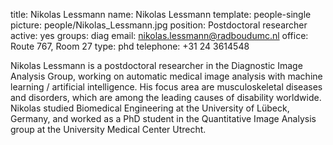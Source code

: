 title: Nikolas Lessmann
name: Nikolas Lessmann
template: people-single
picture: people/Nikolas_Lessmann.jpg
position: Postdoctoral researcher
active: yes
groups: diag
email: nikolas.lessmann@radboudumc.nl
office: Route 767, Room 27
type: phd
telephone: +31 24 3614548

Nikolas Lessmann is a postdoctoral researcher in the Diagnostic Image Analysis Group, working on automatic medical image analysis with machine learning / artificial intelligence. His focus area are musculoskeletal diseases and disorders, which are among the leading causes of disability worldwide. Nikolas studied Biomedical Engineering at the University of Lübeck, Germany, and worked as a PhD student in the Quantitative Image Analysis group at the University Medical Center Utrecht.
